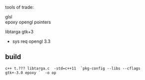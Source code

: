 tools of trade:

glsl   
epoxy opengl pointers

libtarga 
gtk+3  
 - sys req opengl 3.3
## build 
```
c++ t.??? libtarga.c  -std=c++11  `pkg-config --libs --cflags  gtk+-3.0 epoxy `  -o op
```
 